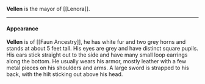 
**Vellen** is the mayor of [[Lenora]]. 

----

#### Appearance

**Vellen** is of [[Faun Ancestry]], he has white fur and two grey horns and stands at about 5 feet tall. His eyes are grey and have distinct square pupils. His ears stick straight out to the side and have many small loop earrings along the bottom. He usually wears his armor, mostly leather with a few metal pieces on his shoulders and arms. A large sword is strapped to his back, with the hilt sticking out above his head. 